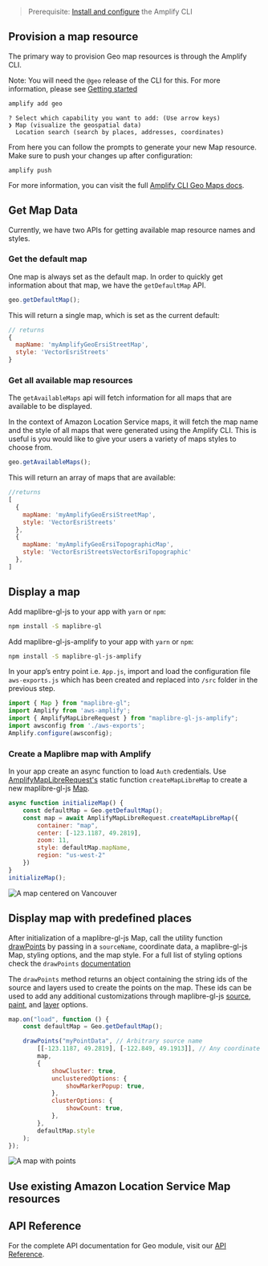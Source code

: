 > Prerequisite: [Install and configure](~/cli/start/install.md) the Amplify CLI

## Provision a map resource

The primary way to provision Geo map resources is through the Amplify CLI.

Note: You will need the `@geo` release of the CLI for this. For more information, please see [Getting started](~/lib/geo/getting-started.md)

```bash
amplify add geo
```

```
? Select which capability you want to add: (Use arrow keys)
❯ Map (visualize the geospatial data)
  Location search (search by places, addresses, coordinates)
```

From here you can follow the prompts to generate your new Map resource. Make sure to push your changes up after configuration:

```
amplify push
```

<!-- TODO: replace with proper link to CLI docs -->
For more information, you can visit the full [Amplify CLI Geo Maps docs](~/lib/geo/maps.md).
## Get Map Data

Currently, we have two APIs for getting available map resource names and styles.

### Get the default map

One map is always set as the default map. In order to quickly get information about that map, we have the `getDefaultMap` API.

```javascript
geo.getDefaultMap();
```

This will return a single map, which is set as the current default:

```javascript
// returns
{
  mapName: 'myAmplifyGeoErsiStreetMap',
  style: 'VectorEsriStreets'
}
```

### Get all available map resources

The `getAvailableMaps` api will fetch information for all maps that are available to be displayed.

In the context of Amazon Location Service maps, it will fetch the map name and the style of all maps that were generated using the Amplify CLI. This is useful is you would like to give your users a variety of maps styles to choose from.

```javascript
geo.getAvailableMaps();
```

This will return an array of maps that are available:

```javascript
//returns
[
  {
    mapName: 'myAmplifyGeoErsiStreetMap',
    style: 'VectorEsriStreets'
  },
  {
    mapName: 'myAmplifyGeoErsiTopographicMap',
    style: 'VectorEsriStreetsVectorEsriTopographic'
  },
]
```

## Display a map

Add maplibre-gl-js to your app with `yarn` or `npm`:

```bash
npm install -S maplibre-gl
```

Add maplibre-gl-js-amplify to your app with `yarn` or `npm`:

```bash
npm install -S maplibre-gl-js-amplify
```

In your app’s entry point i.e. `App.js`, import and load the configuration file `aws-exports.js` which has been created and replaced into `/src` folder in the previous step.
```javascript
import { Map } from "maplibre-gl";
import Amplify from 'aws-amplify';
import { AmplifyMapLibreRequest } from "maplibre-gl-js-amplify";
import awsconfig from './aws-exports';
Amplify.configure(awsconfig);
```

### Create a Maplibre map with Amplify

In your app create an async function to load `Auth` credentials. Use [AmplifyMapLibreRequest's](https://github.com/aws-amplify/maplibre-gl-js-amplify/blob/main/API.md#amplifymaplibrerequest) static function `createMapLibreMap` to create a new maplibre-gl-js [Map](https://maplibre.org/maplibre-gl-js-docs/api/map/).
```javascript
async function initializeMap() {
    const defaultMap = Geo.getDefaultMap();
    const map = await AmplifyMapLibreRequest.createMapLibreMap({
        container: "map",
        center: [-123.1187, 49.2819],
        zoom: 11,
        style: defaultMap.mapName,
        region: "us-west-2"
    })
}
initializeMap();
```

![A map centered on Vancouver](~/images/display-map.png)

## Display map with predefined places

After initialization of a maplibre-gl-js Map, call the utility function [drawPoints](https://github.com/aws-amplify/maplibre-gl-js-amplify/blob/main/API.md#drawpoints) by passing in a `sourceName`, coordinate data, a maplibre-gl-js Map, styling options, and the map style. For a full list of styling options check the `drawPoints` [documentation](https://github.com/aws-amplify/maplibre-gl-js-amplify/blob/main/API.md#drawpoints)

<amplify-callout>

The `drawPoints` method returns an object containing the string ids of the source and layers used to create the points on the map. These ids can be used to add any additional customizations through maplibre-gl-js [source](https://maplibre.org/maplibre-gl-js-docs/api/sources/), [paint](https://maplibre.org/maplibre-gl-js-docs/style-spec/layers/#paint-property), and [layer](https://maplibre.org/maplibre-gl-js-docs/style-spec/layers/) options.

</amplify-callout>

```javascript
map.on("load", function () {
    const defaultMap = Geo.getDefaultMap();

    drawPoints("myPointData", // Arbitrary source name
        [[-123.1187, 49.2819], [-122.849, 49.1913]], // Any coordinate or Feature data
        map,
        {
            showCluster: true,
            unclusteredOptions: {
                showMarkerPopup: true,
            },
            clusterOptions: {
                showCount: true,
            },
        },
        defaultMap.style
    );
});

```

![A map with points](~/images/display-map-with-points.png)

## Use existing Amazon Location Service Map resources
<!-- TODO -->
## API Reference

<!-- TODO: update with Geo link when finished -->
For the complete API documentation for Geo module, visit our [API Reference](https://aws-amplify.github.io/amplify-js/api/classes/storageclass.html).
